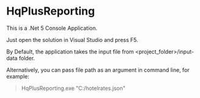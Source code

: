 # HqPlusReporting

This is a .Net 5 Console Application.

Just open the solution in Visual Studio and press F5.

By Default, the application takes the input file from <project_folder>/input-data folder.

Alternatively, you can pass file path as an argument in command line, for example:

> HqPlusReporting.exe "C:/hotelrates.json"
